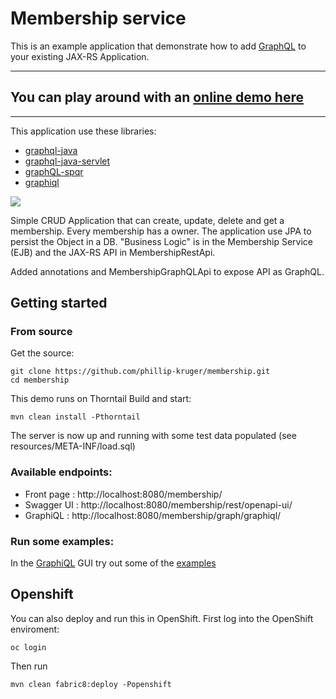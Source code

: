 # Membership service

This is an example application that demonstrate how to add [GraphQL](http://facebook.github.io/graphql) to your existing JAX-RS Application.

***
## You can play around with an [online demo here](http://bit.ly/gql-demonstration)
***

This application use these libraries:

* [graphql-java](https://github.com/graphql-java/graphql-java)
* [graphql-java-servlet](https://github.com/graphql-java/graphql-java-servlet)
* [graphQL-spqr](https://github.com/leangen/GraphQL-SPQR)
* [graphiql](https://github.com/graphql/graphiql)


![](https://raw.githubusercontent.com/phillip-kruger/membership/master/membership.png)

Simple CRUD Application that can create, update, delete and get a membership. Every membership has a owner. The application use JPA to persist the Object in a DB.
"Business Logic" is in the Membership Service (EJB) and the JAX-RS API in MembershipRestApi.

Added annotations and MembershipGraphQLApi to expose API as GraphQL.

## Getting started

### From source

Get the source:

    git clone https://github.com/phillip-kruger/membership.git
    cd membership


This demo runs on Thorntail
Build and start:

    mvn clean install -Pthorntail

The server is now up and running with some test data populated (see resources/META-INF/load.sql)

### Available endpoints:

* Front page : http://localhost:8080/membership/
* Swagger UI : http://localhost:8080/membership/rest/openapi-ui/
* GraphiQL   : http://localhost:8080/membership/graph/graphiql/

### Run some examples:

In the [GraphiQL](http://localhost:8080/membership/graph/graphiql/) GUI try out some of the [examples](EXAMPLE.md)

## Openshift

You can also deploy and run this in OpenShift.
First log into the OpenShift enviroment:

    oc login

Then run 

    mvn clean fabric8:deploy -Popenshift




